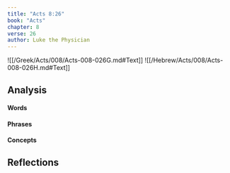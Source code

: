 ```yaml
---
title: "Acts 8:26"
book: "Acts"
chapter: 8
verse: 26
author: Luke the Physician
---
```

![[/Greek/Acts/008/Acts-008-026G.md#Text]]
![[/Hebrew/Acts/008/Acts-008-026H.md#Text]]

## Analysis

#### Words

#### Phrases

#### Concepts

## Reflections
